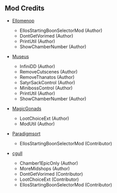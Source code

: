 

## Mod Credits

- [Ellomenop](https://github.com/ellomenop)
  - EllosStartingBoonSelectorMod (Author)
  - DontGetVorimed (Author)
  - PrintUtil (Author)
  - ShowChamberNumber (Author)

- [Museus](https://github.com/Museus)
  - InfiniDD (Author)
  - RemoveCutscenes (Author)
  - RemoveThanatos (Author)
  - SatyrSackControl (Author)
  - MinibossControl (Author)
  - PrintUtil (Author)
  - ShowChamberNumber (Author)

- [MagicGonads](https://github.com/MagicGonads)
  - LootChoiceExt (Author)
  - ModUtil (Author)

- [Paradigmsort](https://github.com/parasHadesMods)
  - EllosStartingBoonSelectorMod (Contributor)

- [cgull](https://github.com/cgu11)
  - Chamber1EpicOnly (Author)
  - MoreMidshops (Author)
  - DontGetVorimed (Contributor)
  - LootChoiceExt (Contributor)
  - EllosStartingBoonSelectorMod (Contributor)